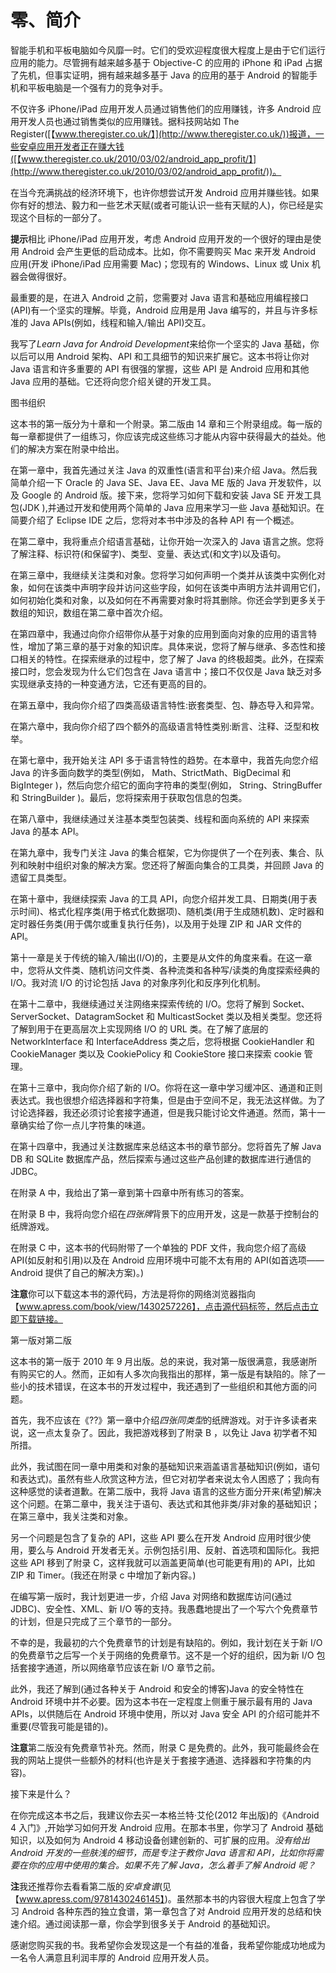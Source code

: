 # 零、简介

智能手机和平板电脑如今风靡一时。它们的受欢迎程度很大程度上是由于它们运行应用的能力。尽管拥有越来越多基于 Objective-C 的应用的 iPhone 和 iPad 占据了先机，但事实证明，拥有越来越多基于 Java 的应用的基于 Android 的智能手机和平板电脑是一个强有力的竞争对手。

不仅许多 iPhone/iPad 应用开发人员通过销售他们的应用赚钱，许多 Android 应用开发人员也通过销售类似的应用赚钱。据科技网站如 The Register([【www.theregister.co.uk/】](http://www.theregister.co.uk/))报道，一些安卓应用开发者正在赚大钱([【www.theregister.co.uk/2010/03/02/android_app_profit/】](http://www.theregister.co.uk/2010/03/02/android_app_profit/))。

在当今充满挑战的经济环境下，也许你想尝试开发 Android 应用并赚些钱。如果你有好的想法、毅力和一些艺术天赋(或者可能认识一些有天赋的人)，你已经是实现这个目标的一部分了。

**提示**相比 iPhone/iPad 应用开发，考虑 Android 应用开发的一个很好的理由是使用 Android 会产生更低的启动成本。比如，你不需要购买 Mac 来开发 Android 应用(开发 iPhone/iPad 应用需要 Mac)；您现有的 Windows、Linux 或 Unix 机器会做得很好。

最重要的是，在进入 Android 之前，您需要对 Java 语言和基础应用编程接口(API)有一个坚实的理解。毕竟，Android 应用是用 Java 编写的，并且与许多标准的 Java APIs(例如，线程和输入/输出 API)交互。

我写了*Learn Java for Android Development*来给你一个坚实的 Java 基础，你以后可以用 Android 架构、API 和工具细节的知识来扩展它。这本书将让你对 Java 语言和许多重要的 API 有很强的掌握，这些 API 是 Android 应用和其他 Java 应用的基础。它还将向您介绍关键的开发工具。

图书组织

这本书的第一版分为十章和一个附录。第二版由 14 章和三个附录组成。每一版的每一章都提供了一组练习，你应该完成这些练习才能从内容中获得最大的益处。他们的解决方案在附录中给出。

在第一章中，我首先通过关注 Java 的双重性(语言和平台)来介绍 Java。然后我简单介绍一下 Oracle 的 Java SE、Java EE、Java ME 版的 Java 开发软件，以及 Google 的 Android 版。接下来，您将学习如何下载和安装 Java SE 开发工具包(JDK ),并通过开发和使用两个简单的 Java 应用来学习一些 Java 基础知识。在简要介绍了 Eclipse IDE 之后，您将对本书中涉及的各种 API 有一个概述。

在第二章中，我将重点介绍语言基础，让你开始一次深入的 Java 语言之旅。您将了解注释、标识符(和保留字)、类型、变量、表达式(和文字)以及语句。

在第三章中，我继续关注类和对象。您将学习如何声明一个类并从该类中实例化对象，如何在该类中声明字段并访问这些字段，如何在该类中声明方法并调用它们，如何初始化类和对象，以及如何在不再需要对象时将其删除。你还会学到更多关于数组的知识，数组在第二章中首次介绍。

在第四章中，我通过向你介绍带你从基于对象的应用到面向对象的应用的语言特性，增加了第三章的基于对象的知识库。具体来说，您将了解与继承、多态性和接口相关的特性。在探索继承的过程中，您了解了 Java 的终极超类。此外，在探索接口时，您会发现为什么它们包含在 Java 语言中；接口不仅仅是 Java 缺乏对多实现继承支持的一种变通方法，它还有更高的目的。

在第五章中，我向你介绍了四类高级语言特性:嵌套类型、包、静态导入和异常。

在第六章中，我向你介绍了四个额外的高级语言特性类别:断言、注释、泛型和枚举。

在第七章中，我开始关注 API 多于语言特性的趋势。在本章中，我首先向您介绍 Java 的许多面向数学的类型(例如， Math、StrictMath、BigDecimal 和 BigInteger )，然后向您介绍它的面向字符串的类型(例如， String、StringBuffer 和 StringBuilder )。最后，您将探索用于获取包信息的包类。

在第八章中，我继续通过关注基本类型包装类、线程和面向系统的 API 来探索 Java 的基本 API。

在第九章中，我专门关注 Java 的集合框架，它为你提供了一个在列表、集合、队列和映射中组织对象的解决方案。您还将了解面向集合的工具类，并回顾 Java 的遗留工具类型。

在第十章中，我继续探索 Java 的工具 API，向您介绍并发工具、日期类(用于表示时间)、格式化程序类(用于格式化数据项)、随机类(用于生成随机数)、定时器和定时器任务类(用于偶尔或重复执行任务)，以及用于处理 ZIP 和 JAR 文件的 API。

第十一章是关于传统的输入/输出(I/O)的，主要是从文件的角度来看。在这一章中，您将从文件类、随机访问文件类、各种流类和各种写/读类的角度探索经典的 I/O。我对流 I/O 的讨论包括 Java 的对象序列化和反序列化机制。

在第十二章中，我继续通过关注网络来探索传统的 I/O。您将了解到 Socket、ServerSocket、DatagramSocket 和 MulticastSocket 类以及相关类型。您还将了解到用于在更高层次上实现网络 I/O 的 URL 类。在了解了底层的 NetworkInterface 和 InterfaceAddress 类之后，您将根据 CookieHandler 和 CookieManager 类以及 CookiePolicy 和 CookieStore 接口来探索 cookie 管理。

在第十三章中，我向你介绍了新的 I/O。你将在这一章中学习缓冲区、通道和正则表达式。我也很想介绍选择器和字符集，但是由于空间不足，我无法这样做。为了讨论选择器，我还必须讨论套接字通道，但是我只能讨论文件通道。然而，第十一章确实给了你一点儿字符集的味道。

在第十四章中，我通过关注数据库来总结这本书的章节部分。您将首先了解 Java DB 和 SQLite 数据库产品，然后探索与通过这些产品创建的数据库进行通信的 JDBC。

在附录 A 中，我给出了第一章到第十四章中所有练习的答案。

在附录 B 中，我将向您介绍在*四张牌*背景下的应用开发，这是一款基于控制台的纸牌游戏。

在附录 C 中，这本书的代码附带了一个单独的 PDF 文件，我向您介绍了高级 API(如反射和引用)以及在 Android 应用环境中可能不太有用的 API(如首选项——Android 提供了自己的解决方案)。)

**注意**你可以下载这本书的源代码，方法是将你的网络浏览器指向【www.apress.com/book/view/1430257226】，点击源代码标签，然后点击立即下载链接。

第一版对第二版

这本书的第一版于 2010 年 9 月出版。总的来说，我对第一版很满意，我感谢所有购买它的人。然而，正如有人多次向我指出的那样，第一版是有缺陷的。除了一些小的技术错误，在这本书的开发过程中，我还遇到了一些组织和其他方面的问题。

首先，我不应该在《??》第一章中介绍*四张同类型*的纸牌游戏。对于许多读者来说，这一点太复杂了。因此，我把游戏移到了附录 B ，以免让 Java 初学者不知所措。

此外，我试图在同一章中用类和对象的基础知识来涵盖语言基础知识(例如，语句和表达式)。虽然有些人欣赏这种方法，但它对初学者来说太令人困惑了；我向有这种感觉的读者道歉。在第二版中，我将 Java 语言的这些方面分开来(希望)解决这个问题。在第二章中，我关注于语句、表达式和其他非类/非对象的基础知识；在第三章中，我关注类和对象。

另一个问题是包含了复杂的 API，这些 API 要么在开发 Android 应用时很少使用，要么与 Android 开发者无关。示例包括引用、反射、首选项和国际化。我把这些 API 移到了附录 C，这样我就可以涵盖更简单(也可能更有用)的 API，比如 ZIP 和 Timer。(我还在附录 c 中增加了新内容。)

在编写第一版时，我计划更进一步，介绍 Java 对网络和数据库访问(通过 JDBC)、安全性、XML、新 I/O 等的支持。我愚蠢地提出了一个写六个免费章节的计划，但是只完成了三个章节的一部分。

不幸的是，我最初的六个免费章节的计划是有缺陷的。例如，我计划在关于新 I/O 的免费章节之后写一个关于网络的免费章节。这不是一个好的组织，因为新 I/O 包括套接字通道，所以网络章节应该在新 I/O 章节之前。

此外，我还了解到(通过各种关于 Android 和安全的博客)Java 的安全特性在 Android 环境中并不必要。因为这本书在一定程度上侧重于展示最有用的 Java APIs，以供随后在 Android 环境中使用，所以对 Java 安全 API 的介绍可能并不重要(尽管我可能是错的)。

**注意**第二版没有免费章节补充。然而，附录 C 是免费的。此外，我可能最终会在我的网站上提供一些额外的材料(也许是关于套接字通道、选择器和字符集的内容)。

接下来是什么？

在你完成这本书之后，我建议你去买一本格兰特·艾伦(2012 年出版)的《Android 4 入门》,开始学习如何开发 Android 应用。在那本书里，你学习了 Android 基础知识，以及如何为 Android 4 移动设备创建创新的、可扩展的应用。*没有给出 Android 开发的一些肤浅的细节，而是专注于教你 Java 语言和 API，比如你将需要在你的应用中使用的集合。如果不先了解 Java，怎么着手了解 Android 呢？*

**注**我还推荐你去看看第二版的*安卓食谱*(见【www.apress.com/9781430246145】)。虽然那本书的内容很大程度上包含了学习 Android 各种东西的独立食谱，第一章包含了对 Android 应用开发的总结和快速介绍。通过阅读那一章，你会学到很多关于 Android 的基础知识。

感谢您购买我的书。我希望你会发现这是一个有益的准备，我希望你能成功地成为一名令人满意且利润丰厚的 Android 应用开发人员。